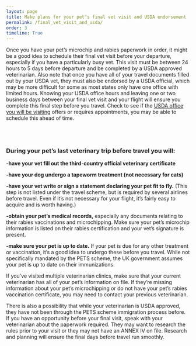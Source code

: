 ```yaml
---
layout: page
title: Make plans for your pet’s final vet visit and USDA endorsement
permalink: /final_vet_visit_and_usda/
order: 3
timeline: True
---
```

Once you have your pet’s microchip and rabies paperwork in order, it might be a good idea to schedule their final vet visit before your departure, especially if you have a particularly busy vet.  This visit must be between 24 hours to 5 days before departure and be completed by a USDA approved veterinarian.  Also note that once you have all of your travel documents filled out by your USDA vet, they must also be endorsed by a USDA official, which may be more difficult for some as most states only have one office with limited hours.  Knowing your USDA office hours and leaving one or two business days between your final vet visit and your flight will ensure you complete this final step before you travel.  Check to see if the <a href="/usda">USDA office you will be visiting</a> offers or requires appointments, you may be able to schedule this ahead of time.  

<br><br>
<h3>During your pet’s last veterinary trip before travel you will:</h3>

<b>-have your vet fill out the third-country official veterinary certificate</b>

<b>-have your dog undergo a tapeworm treatment (not necessary for cats)</b>

<b>-have your vet write or sign a statement declaring your pet fit to fly.</b> (This step is not listed under the travel scheme, but is required by several airlines before travel.  Even if it’s not necessary for your flight, it’s fairly easy to acquire and is worth having.)

<b>-obtain your pet’s medical records,</b> especially any documents relating to their rabies vaccinations and microchipping.  Make sure your pet’s microchip information is listed on their rabies certification and your vet’s signature is present.

<b>-make sure your pet is up to date.</b>  If your pet is due for any other treatment or vaccination, it’s a good idea to undergo these before you travel.  While not specifically mandated by the PETS scheme, the UK government assumes your pet is up to date on their immunizations.  



If you’ve visited multiple veterinarian clinics, make sure that your current veterinarian has all of your pet’s information on file.  If they’re missing information about your pet’s microchipping or do not have your pet’s rabies vaccination certificate, you may need to contact your previous veterinarian.  

There is also a possibility that while your veterinarian is USDA approved, they have not been through the PETS scheme immigration process before.  If you have an opportunity before your final visit, speak with your veterinarian about the paperwork required.  They may want to research the rules prior to your visit or they may not have an ANNEX IV on file.  Research and planning will ensure the final days before travel run smoothly.